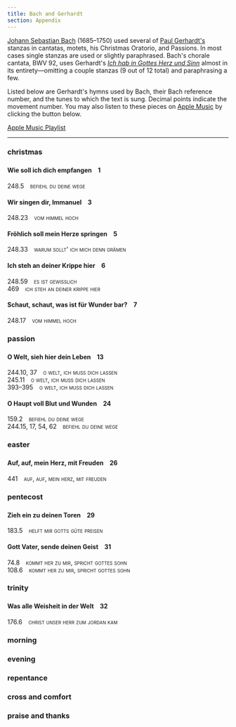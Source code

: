 ```yaml
---
title: Bach and Gerhardt
section: Appendix
---
```


[Johann Sebastian Bach](/authors/bach) (1685–1750) used several of [Paul Gerhardt's](/authors/gerhardt) stanzas in cantatas, motets, his Christmas Oratorio, and Passions. In most cases single stanzas are used or slightly paraphrased. Bach's chorale cantata, BWV 92, uses Gerhardt's [*Ich hab in Gottes Herz und Sinn*](/hymns/073) almost in its entirety—omitting a couple stanzas (9 out of 12 total) and paraphrasing a few.

Listed below are Gerhardt's hymns used by Bach, their Bach reference number, and the tunes to which the text is sung. Decimal points indicate the movement number. You may also listen to these pieces on [Apple Music](http://www.apple.com/music/) by clicking the button below.

<span class="button">[Apple Music Playlist](https://itunes.apple.com/us/playlist/gerhardt-bach/idpl.2a3c38c3f6874a2fbd296109be5e878d)</span>

<hr>

### christmas

<h3></h3>

#### Wie soll ich dich empfangen 1

248.5 <span style="font-variant:small-caps;">befiehl du deine wege</span>

#### Wir singen dir, Immanuel 3

248.23 <span style="font-variant:small-caps;">vom himmel hoch</span>

#### Fröhlich soll mein Herze springen 5

248.33 <span style="font-variant:small-caps;">warum sollt' ich mich denn grämen</span>

#### Ich steh an deiner Krippe hier 6

248.59 <span style="font-variant:small-caps;">es ist gewisslich</span>  
469 <span style="font-variant:small-caps;">ich steh an deiner krippe hier</span>

#### Schaut, schaut, was ist für Wunder bar? 7

248.17 <span style="font-variant:small-caps;">vom himmel hoch</span>



### passion

<h3></h3>

#### O Welt, sieh hier dein Leben 13

244.10, 37 <span style="font-variant:small-caps;">o welt, ich muss dich lassen</span>  
245.11 <span style="font-variant:small-caps;">o welt, ich muss dich lassen</span>  
393–395 <span style="font-variant:small-caps;">o welt, ich muss dich lassen</span>

#### O Haupt voll Blut und Wunden 24

159.2 <span style="font-variant:small-caps;">befiehl du deine wege</span>  
244.15, 17, 54, 62 <span style="font-variant:small-caps;">befiehl du deine wege</span>



### easter

<h3></h3>

#### Auf, auf, mein Herz, mit Freuden 26

441 <span style="font-variant:small-caps;">auf, auf, mein herz, mit freuden</span>



### pentecost

<h3></h3>

#### Zieh ein zu deinen Toren 29

183.5 <span style="font-variant:small-caps;">helft mir gotts güte preisen</span>

#### Gott Vater, sende deinen Geist 31

74.8 <span style="font-variant:small-caps;">kommt her zu mir, spricht gottes sohn</span>  
108.6 <span style="font-variant:small-caps;">kommt her zu mir, spricht gottes sohn</span>



### trinity

<h3></h3>

#### Was alle Weisheit in der Welt 32

176.6 <span style="font-variant:small-caps;">christ unser herr zum jordan kam</span>



### morning

<h3></h3>



### evening

<h3></h3>



### repentance

<h3></h3>



### cross and comfort

<h3></h3>



### praise and thanks

<h3></h3>





